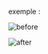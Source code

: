 exemple : 

![before](https://github.com/fk-crafter/html-css-js-loading/assets/127132293/1491540c-708e-4e90-be21-fb4e2b0816cb)

![after](https://github.com/fk-crafter/html-css-js-loading/assets/127132293/dae4f4cc-e624-4285-844b-cfdbf4ce32bf)
